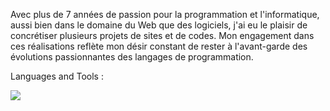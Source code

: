 Avec plus de 7 années de passion pour la programmation et l'informatique, aussi bien dans le domaine du Web que des logiciels, j'ai eu le plaisir de concrétiser plusieurs projets de
sites et de codes. Mon engagement dans ces réalisations reflète mon désir constant de rester à l'avant-garde des évolutions passionnantes des langages de programmation.

  Languages and Tools :
  <p align="left">
    <a href="https://skillicons.dev">
      <img src="https://skillicons.dev/icons?i=git,docker,css,html,php,laravel,javascript,reactjs," />
    </a>
  </p>
